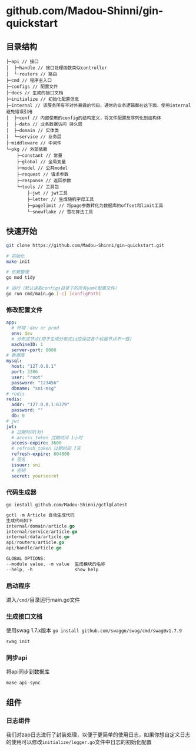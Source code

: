 # github.com/Madou-Shinni/gin-quickstart

## 目录结构
```shell
├─api // 接口
│  ├─handle // 接口处理函数类似controller
│  └─routers // 路由
├─cmd // 程序主入口
├─configs // 配置文件
├─docs // 生成的接口文档
├─initialize // 初始化配置信息
├─internal // 该服务所有不对外暴露的代码，通常的业务逻辑都在这下面，使用internal避免错误引用
│  ├─conf // 内部使用的config的结构定义，将文件配置反序列化到结构体
│  ├─data // 业务数据访问 持久层
│  ├─domain // 实体类
│  └─service // 业务层
├─middleware // 中间件
└─pkg // 外部依赖
    ├─constant // 常量
    ├─global // 全局变量
    ├─model // 公共model
    ├─request // 请求参数
    ├─response // 返回参数
    └─tools // 工具包
        ├─jwt // jwt工具
        ├─letter // 生成随机字母工具
        ├─pagelimit // 将page参数转化为数据库的offset和limit工具
        └─snowflake // 雪花算法工具
```

## 快速开始
```bash
git clone https://github.com/Madou-Shinni/gin-quickstart.git

# 初始化
make init

# 依赖整理
go mod tidy

# 运行（默认读取configs目录下的所有yaml配置文件）
go run cmd/main.go [-c] [configPath]
```

### 修改配置文件
```yml
app:
  # 环境：dev or prod
  env: dev
  # 分布式节点(用于生成分布式id应保证各个机器节点不一致)
  machineID: 1
  server-port: 8080
# 数据库
mysql:
  host: "127.0.0.1"
  port: 3306
  user: "root"
  password: "123456"
  dbname: "sni-msg"
# redis
redis:
  addr: "127.0.0.1:6379"
  password: ""
  db: 0
# jwt
jwt:
  # 过期时间(秒)
  # access_token 过期时间 1小时
  access-expire: 3600
  # refresh_token 过期时间 7天
  refresh-expire: 604800
  # 签名
  issuer: sni
  # 密钥
  secret: yoursecret
```

### 代码生成器
`go install github.com/Madou-Shinni/gctl@latest`
```go
gctl -m Article 自动生成代码
生成代码如下
internal/domain/article.go
internal/service/article.go
internal/data/article.go
api/routers/article.go
api/handle/article.go

GLOBAL OPTIONS:
--module value, -m value  生成模块的名称
--help, -h                show help
```

### 启动程序

进入`/cmd/`目录运行main.go文件

### 生成接口文档
使用swag 1.7.x版本 `go install github.com/swaggo/swag/cmd/swag@v1.7.9`
```go
swag init
```

### 同步api

将api同步到数据库

```shell
make api-sync
```

## 组件

### 日志组件

我们对zap日志进行了封装处理，以便于更简单的使用日志，如果你想自定义日志的使用可以修改`initialize/logger.go`文件中日志的初始化配置

